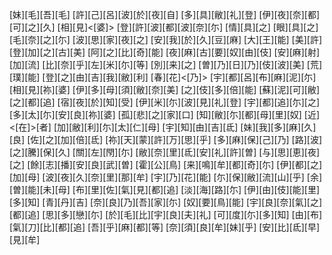 [妹][毛][吾][毛] [許][己][呂][波][於][夜][自] [多][具][敝][礼][登] [伊][夜][奈][都][可][之][久] [相][見]<[婆]> [登][許][波][都][波][奈][尓] [情][具][之] [眼][具][之][毛][奈][之][尓] [波][思][家][夜][之] [安][我][於][久][豆][麻] [大][王][能] [美][許][登][加][之][古][美] [阿][之][比][奇][能] [夜][麻][古][要][奴][由][伎] [安][麻][射][加][流] [比][奈][乎][左][米][尓][等] [別][来][之] [曽][乃][日][乃][伎][波][美] [荒][璞][能] [登][之][由][吉][我][敝][利] [春][花]<[乃]> [宇][都][呂][布][麻][泥][尓] [相][見][祢][婆] [伊][多][母][須][敝][奈][美] [之][伎][多][倍][能] [蘇][泥][可][敝][之][都][追] [宿][夜][於][知][受] [伊][米][尓][波][見][礼][登] [宇][都][追][尓][之] [多][太][尓][安][良][祢][婆] [孤][悲][之][家][口] [知][敝][尓][都][母][里][奴] [近]<[在]>[者] [加][敝][利][尓][太][仁][母] [宇][知][由][吉][氐] [妹][我][多][麻][久][良] [佐][之][加][倍][氐] [祢][天][蒙][許][万][思][乎] [多][麻][保][己][乃] [路][波][之][騰][保][久] [關][左][閇][尓] [敝][奈][里][氐][安][礼][許][曽] [与][思][恵][夜][之] [餘][志][播][安][良][武][曽] [霍][公][鳥] [来][鳴][牟][都][奇][尓] [伊][都][之][加][母] [波][夜][久][奈][里][那][牟] [宇][乃][花][能] [尓][保][敝][流][山][乎] [余][曽][能][未][母] [布][里][佐][氣][見][都][追] [淡][海][路][尓] [伊][由][伎][能][里][多][知] [青][丹][吉] [奈][良][乃][吾][家][尓] [奴][要][鳥][能] [宇][良][奈][氣][之][都][追] [思][多][戀][尓] [於][毛][比][宇][良][夫][礼] [可][度][尓][多][知] [由][布][氣][刀][比][都][追] [吾][乎][麻][都][等] [奈][須][良][牟][妹][乎] [安][比][氐][早][見][牟]
